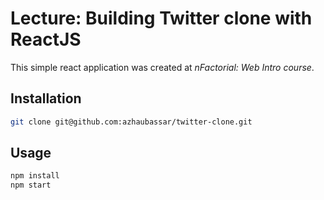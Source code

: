 # Lecture: Building Twitter clone with ReactJS 

This simple react application was created at *nFactorial: Web Intro course*. 


## Installation

```bash
git clone git@github.com:azhaubassar/twitter-clone.git
```

## Usage

```bash
npm install
npm start

```

